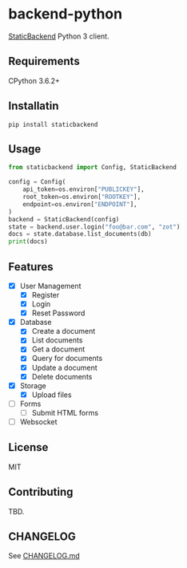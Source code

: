 # backend-python

[StaticBackend](https://staticbackend.com/) Python 3 client.

## Requirements

CPython 3.6.2+

## Installatin

```
pip install staticbackend
```

## Usage

```python
from staticbackend import Config, StaticBackend

config = Config(
    api_token=os.environ["PUBLICKEY"],
    root_token=os.environ["ROOTKEY"],
    endpoint=os.environ["ENDPOINT"],
)
backend = StaticBackend(config)
state = backend.user.login("foo@bar.com", "zot")
docs = state.database.list_documents(db)
print(docs)
```

## Features

- [x] User Management
    - [x] Register
    - [x] Login
    - [x] Reset Password
- [x] Database
    - [x] Create a document
    - [x] List documents
    - [x] Get a document
    - [x] Query for documents
    - [x] Update a document
    - [x] Delete documents
- [x] Storage
    - [x] Upload files
- [ ] Forms
    - [ ] Submit HTML forms
- [ ] Websocket

## License

MIT

## Contributing

TBD.

## CHANGELOG

See [CHANGELOG.md](https://github.com/staticbackendhq/backend-python/blob/main/CHANGELOG.md)
